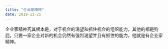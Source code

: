 ```yaml
---
title: "企业家精神"
date: 2019-11-25
---
```

企业家精神究其根本是，对于机会的渴望和抓住机会的组织能力，其他的都是狗屁。只要一家企业对新的机会仍然有强烈渴望并且有抓住的能力，他就是有企业家精神。
